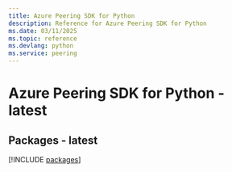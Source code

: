 ```yaml
---
title: Azure Peering SDK for Python
description: Reference for Azure Peering SDK for Python
ms.date: 03/11/2025
ms.topic: reference
ms.devlang: python
ms.service: peering
---
```

# Azure Peering SDK for Python - latest
## Packages - latest
[!INCLUDE [packages](peering-index.md)]
